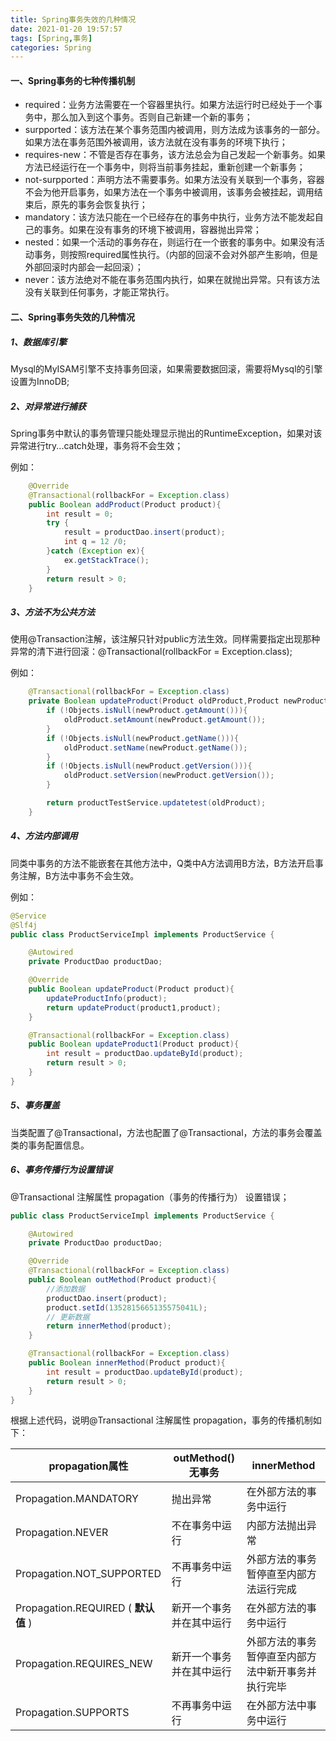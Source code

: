 ```yaml
---
title: Spring事务失效的几种情况
date: 2021-01-20 19:57:57
tags: [Spring,事务]
categories: Spring
---
```


#### 一、Spring事务的七种传播机制

- required：业务方法需要在一个容器里执行。如果方法运行时已经处于一个事务中，那么加入到这个事务。否则自己新建一个新的事务；
- surpported：该方法在某个事务范围内被调用，则方法成为该事务的一部分。如果方法在事务范围外被调用，该方法就在没有事务的环境下执行；
- requires-new：不管是否存在事务，该方法总会为自己发起一个新事务。如果方法已经运行在一个事务中，则将当前事务挂起，重新创建一个新事务；
- not-surpported：声明方法不需要事务。如果方法没有关联到一个事务，容器不会为他开启事务，如果方法在一个事务中被调用，该事务会被挂起，调用结束后，原先的事务会恢复执行；
- mandatory：该方法只能在一个已经存在的事务中执行，业务方法不能发起自己的事务。如果在没有事务的环境下被调用，容器抛出异常；
- nested：如果一个活动的事务存在，则运行在一个嵌套的事务中。如果没有活动事务，则按照required属性执行。（内部的回滚不会对外部产生影响，但是外部回滚时内部会一起回滚）；
- never：该方法绝对不能在事务范围内执行，如果在就抛出异常。只有该方法没有关联到任何事务，才能正常执行。

#### 二、Spring事务失效的几种情况

##### 1、数据库引擎

Mysql的MyISAM引擎不支持事务回滚，如果需要数据回滚，需要将Mysql的引擎设置为InnoDB;

##### 2、对异常进行捕获

Spring事务中默认的事务管理只能处理显示抛出的RuntimeException，如果对该异常进行try...catch处理，事务将不会生效；

例如：

```java
    @Override
    @Transactional(rollbackFor = Exception.class)
    public Boolean addProduct(Product product){
        int result = 0;
        try {
            result = productDao.insert(product);
            int q = 12 /0;
        }catch (Exception ex){
            ex.getStackTrace();
        }
        return result > 0;
    }
```

##### 3、方法不为公共方法

使用@Transaction注解，该注解只针对public方法生效。同样需要指定出现那种异常的清下进行回滚：@Transactional(rollbackFor = Exception.class);

例如：

```java
    @Transactional(rollbackFor = Exception.class)
    private Boolean updateProduct(Product oldProduct,Product newProduct){
        if (!Objects.isNull(newProduct.getAmount())){
            oldProduct.setAmount(newProduct.getAmount());
        }
        if (!Objects.isNull(newProduct.getName())){
            oldProduct.setName(newProduct.getName());
        }
        if (!Objects.isNull(newProduct.getVersion())){
            oldProduct.setVersion(newProduct.getVersion());
        }

        return productTestService.updatetest(oldProduct);
    }
```

##### 4、方法内部调用

同类中事务的方法不能嵌套在其他方法中，Q类中A方法调用B方法，B方法开启事务注解，B方法中事务不会生效。

例如：

```java
@Service
@Slf4j
public class ProductServiceImpl implements ProductService {

    @Autowired
    private ProductDao productDao;

    @Override
    public Boolean updateProduct(Product product){
        updateProductInfo(product);
        return updateProduct(product1,product);
    }

    @Transactional(rollbackFor = Exception.class)
    public Boolean updateProduct1(Product product){
        int result = productDao.updateById(product);
        return result > 0;
    }
}
```

##### 5、事务覆盖

当类配置了@Transactional，方法也配置了@Transactional，方法的事务会覆盖类的事务配置信息。

##### 6、事务传播行为设置错误

@Transactional 注解属性 propagation（事务的传播行为） 设置错误；

```java
public class ProductServiceImpl implements ProductService {

    @Autowired
    private ProductDao productDao;

    @Override
    @Transactional(rollbackFor = Exception.class)
    public Boolean outMethod(Product product){
        //添加数据
     	productDao.insert(product);
        product.setId(1352815665135575041L);
        // 更新数据
        return innerMethod(product);
    }

    @Transactional(rollbackFor = Exception.class)
    public Boolean innerMethod(Product product){
        int result = productDao.updateById(product);
        return result > 0;
    }
}
```

根据上述代码，说明@Transactional 注解属性 propagation，事务的传播机制如下：

| propagation属性                     | outMethod()无事务        | innerMethod                                        |
| ----------------------------------- | ------------------------ | -------------------------------------------------- |
| Propagation.MANDATORY               | 抛出异常                 | 在外部方法的事务中运行                             |
| Propagation.NEVER                   | 不在事务中运行           | 内部方法抛出异常                                   |
| Propagation.NOT_SUPPORTED           | 不再事务中运行           | 外部方法的事务暂停直至内部方法运行完成             |
| Propagation.REQUIRED ( **默认值** ) | 新开一个事务并在其中运行 | 在外部方法的事务中运行                             |
| Propagation.REQUIRES_NEW            | 新开一个事务并在其中运行 | 外部方法的事务暂停直至内部方法中新开事务并执行完毕 |
| Propagation.SUPPORTS                | 不再事务中运行           | 在外部方法中事务中运行                             |

